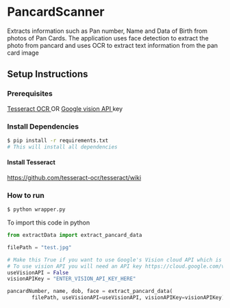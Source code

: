 # PancardScanner
Extracts information such as Pan number, Name and Data of Birth from photos of Pan Cards.
The application uses face detection to extract the photo from pancard and uses OCR to extract text information from the pan card image

## Setup Instructions

### Prerequisites

<a href = "https://github.com/tesseract-ocr/tesseract" >Tesseract OCR </a> OR <a href = "https://cloud.google.com/vision/" > Google vision API </a> key  

### Install Dependencies

```bash
$ pip install -r requirements.txt
# This will install all dependencies
```
#### Install Tesseract
https://github.com/tesseract-ocr/tesseract/wiki

### How to run

```bash
$ python wrapper.py
```

To import this code in python
```python
from extractData import extract_pancard_data

filePath = "test.jpg"

# Make this True if you want to use Google's Vision cloud API which is more robust than Tesseract OCR (open-source).
# To use vision API you will need an API key https://cloud.google.com/vision/
useVisionAPI = False
visionAPIKey = "ENTER_VISION_API_KEY_HERE"

pancardNumber, name, dob, face = extract_pancard_data(
        filePath, useVisionAPI=useVisionAPI, visionAPIKey=visionAPIKey)

```
